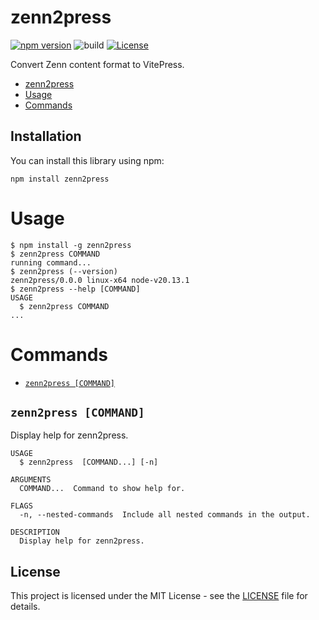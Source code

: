 # zenn2press

[![npm version](https://badge.fury.io/js/zenn2press.svg)](https://badge.fury.io/js/zenn2press)
![build](https://github.com/ryohidaka/zenn2press/workflows/tests/badge.svg)
[![License](https://img.shields.io/badge/license-MIT-blue.svg)](https://opensource.org/licenses/MIT)

Convert Zenn content format to VitePress.

<!-- toc -->

- [zenn2press](#zenn2press)
- [Usage](#usage)
- [Commands](#commands)
<!-- tocstop -->

## Installation

You can install this library using npm:

```shell
npm install zenn2press
```

# Usage

<!-- usage -->

```sh-session
$ npm install -g zenn2press
$ zenn2press COMMAND
running command...
$ zenn2press (--version)
zenn2press/0.0.0 linux-x64 node-v20.13.1
$ zenn2press --help [COMMAND]
USAGE
  $ zenn2press COMMAND
...
```

<!-- usagestop -->

# Commands

<!-- commands -->

- [`zenn2press [COMMAND]`](#zenn2press-command)

## `zenn2press [COMMAND]`

Display help for zenn2press.

```
USAGE
  $ zenn2press  [COMMAND...] [-n]

ARGUMENTS
  COMMAND...  Command to show help for.

FLAGS
  -n, --nested-commands  Include all nested commands in the output.

DESCRIPTION
  Display help for zenn2press.
```

<!-- commandsstop -->

## License

This project is licensed under the MIT License - see the [LICENSE](LICENSE) file for details.
